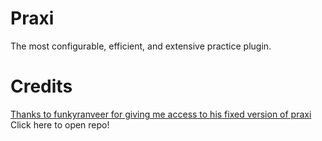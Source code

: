 # Praxi
The most configurable, efficient, and extensive practice plugin.

# Credits
[Thanks to funkyranveer for giving me access to his fixed version of praxi](https://github.com/funkyranveer/praxi-nodependents) Click here to open repo!
